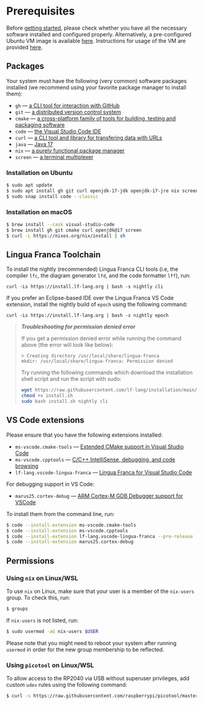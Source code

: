 # Prerequisites

Before [getting started](./GettingStarted.html), please check whether you have all the necessary software installed and configured properly.
Alternatively, a pre-configured Ubuntu VM image is available [here](https://vm.lf-lang.org). Instructions for usage of the VM are provided [here](UbuntuVM.html).

## Packages

Your system must have the following (very common) software packages installed (we recommend using your favorite package manager to install them):

- `gh` — [a CLI tool for interaction with GitHub](https://cli.github.com/)
- `git` — [a distributed version control system](https://git-scm.com/)
- `cmake` — [a cross-platform family of tools for building, testing and packaging software](https://cmake.org/)
- `code` — [the Visual Studio Code IDE](https://code.visualstudio.com/download)
- `curl` — [a CLI tool and library for transfering data with URLs](https://curl.se/)
- `java` — [Java 17](https://openjdk.org/projects/jdk/17)
- `nix` — [a purely functional package manager](https://nix.dev/tutorials/install-nix)
- `screen` — [a terminal multiplexer](https://dev.to/thiht/learn-to-use-screen-a-terminal-multiplexer-gl)

### Installation on Ubuntu

```bash
$ sudo apt update
$ sudo apt install gh git curl openjdk-17-jdk openjdk-17-jre nix screen cmake
$ sudo snap install code --classic
```

### Installation on macOS

```bash
$ brew install --cask visual-studio-code
$ brew install gh git cmake curl openjdk@17 screen
$ curl -L https://nixos.org/nix/install | sh
```

## Lingua Franca Toolchain

To install the nightly (recommended) Lingua Franca CLI tools (i.e, the compiler `lfc`, the diagram generator `lfd`, and the code formatter `lff`), run:

```
curl -Ls https://install.lf-lang.org | bash -s nightly cli
```

If you prefer an Eclipse-based IDE over the Lingua Franca VS Code extension, install the nightly build of `epoch` using the following command:

```
curl -Ls https://install.lf-lang.org | bash -s nightly epoch
```

> **_Troubleshooting for permission denied error_**
>
> If you get a permission denied error while running the command above (the error will look like below):
>
> ```
> > Creating directory /usr/local/share/lingua-franca
> mkdir: /usr/local/share/lingua-franca: Permission denied
> ```
>
> Try running the following commands which download the installation shell script and run the script with sudo:
>
> ```bash
> wget https://raw.githubusercontent.com/lf-lang/installation/main/install.sh
> chmod +x install.sh
> sudo bash install.sh nightly cli
> ```

## VS Code extensions

Please ensure that you have the following extensions installed:

- `ms-vscode.cmake-tools` — [Extended CMake support in Visual Studio Code](https://marketplace.visualstudio.com/items?itemName=ms-vscode.cmake-tools)
- `ms-vscode.cpptools` — [C/C++ IntelliSense, debugging, and code browsing](https://marketplace.visualstudio.com/items?itemName=ms-vscode.cpptools)
- `lf-lang.vscode-lingua-franca` — [Lingua Franca for Visual Studio Code](https://marketplace.visualstudio.com/items?itemName=lf-lang.vscode-lingua-franca)

For debugging support in VS Code:

- `marus25.cortex-debug` — [ARM Cortex-M GDB Debugger support for VSCode](https://marketplace.visualstudio.com/items?itemName=marus25.cortex-debug)

To install them from the command line, run:

```bash
$ code --install-extension ms-vscode.cmake-tools
$ code --install-extension ms-vscode.cpptools
$ code --install-extension lf-lang.vscode-lingua-franca --pre-release
$ code --install-extension marus25.cortex-debug
```

## Permissions

### Using `nix` on Linux/WSL

To use `nix` on Linux, make sure that your user is a member of the `nix-users` group. To check this, run:

```bash
$ groups
```

If `nix-users` is not listed, run:

```bash
$ sudo usermod -aG nix-users $USER
```

Please note that you might need to reboot your system after running `usermod` in order for the new group membership to be reflected.

### Using `picotool` on Linux/WSL

To allow access to the RP2040 via USB without superuser privileges, add custom `udev` rules using the following command:

```bash
$ curl -s https://raw.githubusercontent.com/raspberrypi/picotool/master/udev/99-picotool.rules | sudo tee -a /etc/udev/rules.d/99-picotool.rules >/dev/null
```
